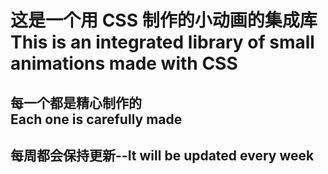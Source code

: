 <h1>这是一个用 CSS 制作的小动画的集成库<br>This is an integrated library of small animations made with CSS</h1>
<h2>每一个都是精心制作的<br>Each one is carefully made</h2>
<h2>每周都会保持更新--It will be updated every week</h2>
